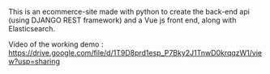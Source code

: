 This is an ecommerce-site made with python to create the back-end api (using DJANGO REST framework) and a Vue js front end, along with Elasticsearch.

Video of the working demo : https://drive.google.com/file/d/1T9D8prd1esp_P7Bky2J1TnwD0krqqzW1/view?usp=sharing

